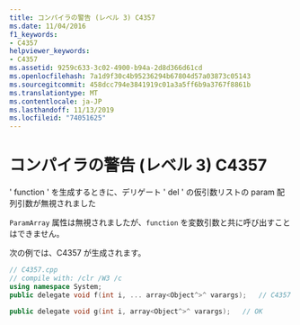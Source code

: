 ```yaml
---
title: コンパイラの警告 (レベル 3) C4357
ms.date: 11/04/2016
f1_keywords:
- C4357
helpviewer_keywords:
- C4357
ms.assetid: 9259c633-3c02-4900-b94a-2d8d366d61cd
ms.openlocfilehash: 7a1d9f30c4b95236294b67804d57a03873c05143
ms.sourcegitcommit: 458dcc794e3841919c01a3a5ff6b9a3767f8861b
ms.translationtype: MT
ms.contentlocale: ja-JP
ms.lasthandoff: 11/13/2019
ms.locfileid: "74051625"
---
```

# <a name="compiler-warning-level-3-c4357"></a>コンパイラの警告 (レベル 3) C4357

' function ' を生成するときに、デリゲート ' del ' の仮引数リストの param 配列引数が無視されました

`ParamArray` 属性は無視されましたが、`function` を変数引数と共に呼び出すことはできません。

次の例では、C4357 が生成されます。

```cpp
// C4357.cpp
// compile with: /clr /W3 /c
using namespace System;
public delegate void f(int i, ... array<Object^>^ varargs);   // C4357

public delegate void g(int i, array<Object^>^ varargs);   // OK
```